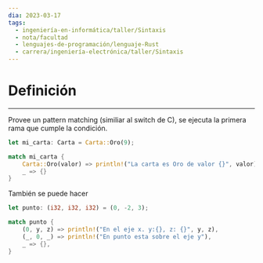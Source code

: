 ```yaml
---
dia: 2023-03-17
tags:
  - ingeniería-en-informática/taller/Sintaxis
  - nota/facultad
  - lenguajes-de-programación/lenguaje-Rust
  - carrera/ingeniería-electrónica/taller/Sintaxis
---
```

# Definición
---
Provee un pattern matching (similiar al switch de C), se ejecuta la primera rama que cumple la condición.

``` rust
let mi_carta: Carta = Carta::Oro(9);

match mi_carta {
	Carta::Oro(valor) => println!("La carta es Oro de valor {}", valor),
	_ => {}
}
```

También se puede hacer

``` rust
let punto: (i32, i32, i32) = (0, -2, 3);

match punto {
	(0, y, z) => println!("En el eje x. y:{}, z: {}", y, z),
	(_, 0, _) => println!("En punto esta sobre el eje y"),
	_ => {},
}
```